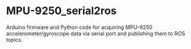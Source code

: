 # MPU-9250_serial2ros
Arduino firmware and Python code for acquiring MPU-9250 accelerometer/gyroscope data via serial port and publishing them to ROS topics.
